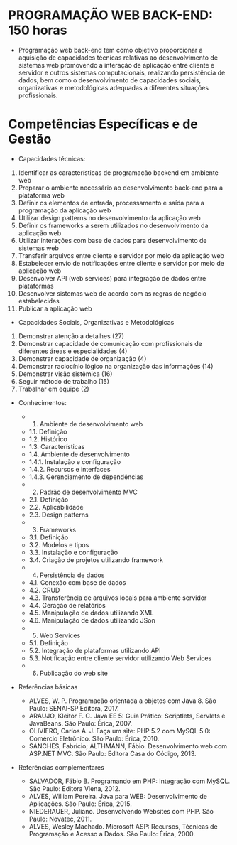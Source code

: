 # PROGRAMAÇÃO WEB BACK-END: 150 horas

- Programação web back-end tem como objetivo proporcionar a aquisição de capacidades técnicas relativas ao desenvolvimento de sistemas web promovendo a interação de aplicação entre cliente e servidor e outros sistemas computacionais, realizando persistência de dados, bem como o desenvolvimento de capacidades sociais, organizativas e metodológicas adequadas a diferentes situações profissionais.

# Competências Específicas e de Gestão 

- Capacidades técnicas:
1. Identificar as características de programação backend em ambiente web
2. Preparar o ambiente necessário ao desenvolvimento back-end para a plataforma web
3. Definir os elementos de entrada, processamento e saída para a programação da aplicação web
4. Utilizar design patterns no desenvolvimento da aplicação web
5. Definir os frameworks a serem utilizados no desenvolvimento da aplicação web
6. Utilizar interações com base de dados para desenvolvimento de sistemas web
7. Transferir arquivos entre cliente e servidor por meio da aplicação web
8. Estabelecer envio de notificações entre cliente e servidor por meio de aplicação web
9. Desenvolver API (web services) para integração de dados entre plataformas
10. Desenvolver sistemas web de acordo com as regras de negócio estabelecidas
11. Publicar a aplicação web

- Capacidades Sociais, Organizativas e Metodológicas
1. Demonstrar atenção a detalhes (27)
2. Demonstrar capacidade de comunicação com profissionais de diferentes áreas e especialidades (4)
3. Demonstrar capacidade de organização (4)
4. Demonstrar raciocínio lógico na organização das informações (14)
5. Demonstrar visão sistêmica (16)
6. Seguir método de trabalho (15)
7. Trabalhar em equipe (2)

- Conhecimentos:
	- 1. Ambiente de desenvolvimento web
	- 1.1. Definição
	- 1.2. Histórico
	- 1.3. Características
	- 1.4. Ambiente de desenvolvimento
	- 1.4.1. Instalação e configuração
	- 1.4.2. Recursos e interfaces
	- 1.4.3. Gerenciamento de dependências
	- 2. Padrão de desenvolvimento MVC
	- 2.1. Definição
	- 2.2. Aplicabilidade
	- 2.3. Design patterns
	- 3. Frameworks
	- 3.1. Definição
	- 3.2. Modelos e tipos
	- 3.3. Instalação e configuração
	- 3.4. Criação de projetos utilizando framework
	- 4. Persistência de dados
	- 4.1. Conexão com base de dados
	- 4.2. CRUD
	- 4.3. Transferência de arquivos locais para ambiente servidor
	- 4.4. Geração de relatórios
	- 4.5. Manipulação de dados utilizando XML
	- 4.6. Manipulação de dados utilizando JSon
	- 5. Web Services
	- 5.1. Definição
	- 5.2. Integração de plataformas utilizando API
	- 5.3. Notificação entre cliente servidor utilizando Web Services
	- 6. Publicação do web site

- Referências básicas
	- ALVES, W. P. Programação orientada a objetos com Java 8. São Paulo: SENAI-SP Editora, 2017. 
	- ARAUJO, Kleitor F. C. Java EE 5: Guia Prático: Scriptlets, Servlets e JavaBeans. São Paulo: Érica, 2007.
	- OLIVIERO, Carlos A. J. Faça um site: PHP 5.2 com MySQL 5.0: Comércio Eletrônico. São Paulo: Érica, 2010.
	- SANCHES, Fabrício; ALTHMANN, Fábio. Desenvolvimento web com ASP.NET MVC. São Paulo: Editora Casa do Código, 2013.

- Referências complementares
	- SALVADOR, Fábio B. Programando em PHP: Integração com MySQL. São Paulo: Editora Viena, 2012.
	- ALVES, William Pereira. Java para WEB: Desenvolvimento de Aplicações. São Paulo: Érica, 2015.
	- NIEDERAUER, Juliano. Desenvolvendo Websites com PHP. São Paulo: Novatec, 2011.
	- ALVES, Wesley Machado. Microsoft ASP: Recursos, Técnicas de Programação e Acesso a Dados. São Paulo: Érica, 2000.
